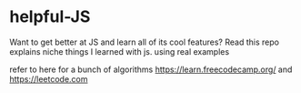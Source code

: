# helpful-JS
Want to get better at JS and learn all of its cool features? Read this repo
explains niche things I learned with js. using real examples

refer to here for a bunch of algorithms https://learn.freecodecamp.org/ and https://leetcode.com
